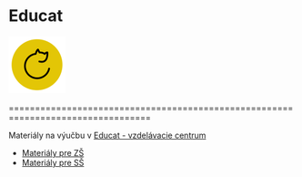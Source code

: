 # Educat
<img src="EDUCAT_ICON.png" width="100" height="100" />

=================================================================================

Materiály na výučbu v [Educat - vzdelávacie centrum](https://www.educat.sk/)


* [Materiály pre ZŠ](zš/README.md)
* [Materiály pre SŠ](sš/README.md)

